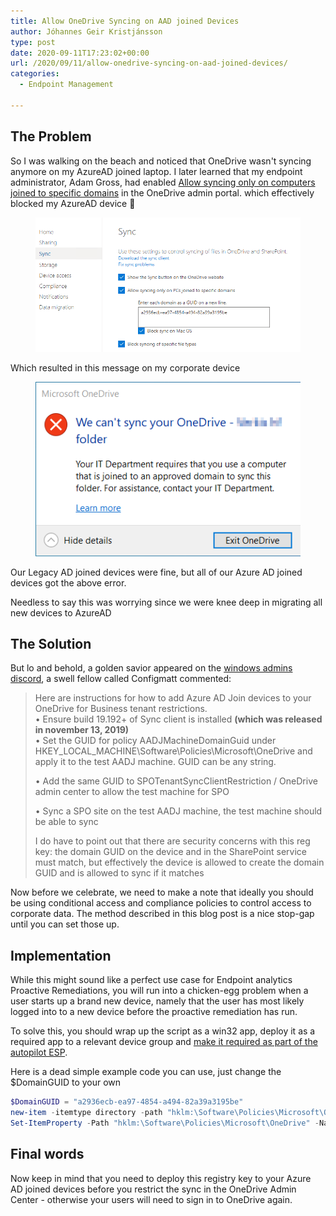 ```yaml
---
title: Allow OneDrive Syncing on AAD joined Devices
author: Jóhannes Geir Kristjánsson
type: post
date: 2020-09-11T17:23:02+00:00
url: /2020/09/11/allow-onedrive-syncing-on-aad-joined-devices/
categories:
  - Endpoint Management

---
```

## The Problem

So I was walking on the beach and noticed that OneDrive wasn't syncing anymore on my AzureAD joined laptop. I later learned that my endpoint administrator, Adam Gross, had enabled [Allow syncing only on computers joined to specific domains](https://docs.microsoft.com/en-us/onedrive/allow-syncing-only-on-specific-domains) in the OneDrive admin portal. which effectively blocked my AzureAD device 🙁<figure class="wp-block-image size-large">

![](vmconnect_KUuNJoGAtD.png) </figure> 

Which resulted in this message on my corporate device<figure class="wp-block-image size-large">

![](Annotation-2020-08-21-200957.png) </figure> 

Our Legacy AD joined devices were fine, but all of our Azure AD joined devices got the above error.

Needless to say this was worrying since we were knee deep in migrating all new devices to AzureAD

## The Solution

But lo and behold, a golden savior appeared on the [windows admins discord](http://aka.ms/winadmins), a swell fellow called Configmatt commented:

<blockquote class="wp-block-quote">
  <p>
    Here are instructions for how to add Azure AD Join devices to your OneDrive for Business tenant restrictions.<br />• Ensure build 19.192+ of Sync client is installed <strong>(which was released in november 13, 2019)</strong><br />• Set the GUID for policy AADJMachineDomainGuid under HKEY_LOCAL_MACHINE\Software\Policies\Microsoft\OneDrive and apply it to the test AADJ machine. GUID can be any string.
  </p>
  
  <p>
    • Add the same GUID to SPOTenantSyncClientRestriction / OneDrive admin center to allow the test machine for SPO
  </p>
  
  <p>
    • Sync a SPO site on the test AADJ machine, the test machine should be able to sync
  </p>
  
  <p>
    I do have to point out that there are security concerns with this reg key: the domain GUID on the device and in the SharePoint service must match, but effectively the device is allowed to create the domain GUID and is allowed to sync if it matches
  </p>
</blockquote>

Now before we celebrate, we need to make a note that ideally you should be using conditional access and compliance policies to control access to corporate data. The method described in this blog post is a nice stop-gap until you can set those up.

## Implementation

While this might sound like a perfect use case for Endpoint analytics Proactive Remediations, you will run into a chicken-egg problem when a user starts up a brand new device, namely that the user has most likely logged into to a new device before the proactive remediation has run.

To solve this, you should wrap up the script as a win32 app, deploy it as a required app to a relevant device group and [make it required as part of the autopilot ESP](https://docs.microsoft.com/en-us/mem/intune/enrollment/windows-enrollment-status#block-access-to-a-device-until-a-specific-application-is-installed).

Here is a dead simple example code you can use, just change the $DomainGUID to your own


```powershell 
$DomainGUID = "a2936ecb-ea97-4854-a494-82a39a3195be"
new-item -itemtype directory -path "hklm:\Software\Policies\Microsoft\OneDrive" -force
Set-ItemProperty -Path "hklm:\Software\Policies\Microsoft\OneDrive" -Name "AADJMachineDomainGuid" -Value $DomainGUID -Force
```


## Final words

Now keep in mind that you need to deploy this registry key to your Azure AD joined devices before you restrict the sync in the OneDrive Admin Center - otherwise your users will need to sign in to OneDrive again.
